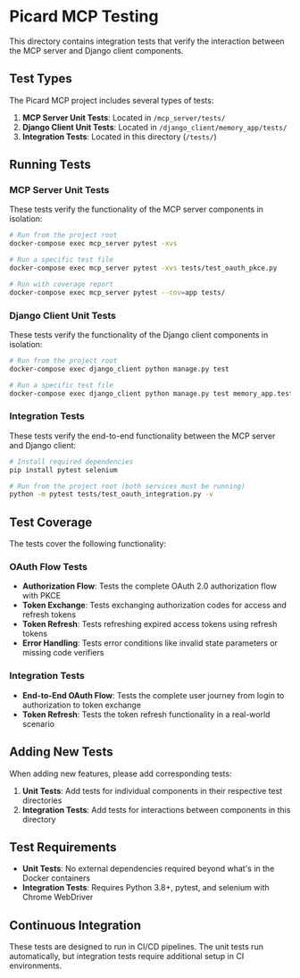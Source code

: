 # Picard MCP Testing

This directory contains integration tests that verify the interaction between the MCP server and Django client components.

## Test Types

The Picard MCP project includes several types of tests:

1. **MCP Server Unit Tests**: Located in `/mcp_server/tests/`
2. **Django Client Unit Tests**: Located in `/django_client/memory_app/tests/`
3. **Integration Tests**: Located in this directory (`/tests/`)

## Running Tests

### MCP Server Unit Tests

These tests verify the functionality of the MCP server components in isolation:

```bash
# Run from the project root
docker-compose exec mcp_server pytest -xvs

# Run a specific test file
docker-compose exec mcp_server pytest -xvs tests/test_oauth_pkce.py

# Run with coverage report
docker-compose exec mcp_server pytest --cov=app tests/
```

### Django Client Unit Tests

These tests verify the functionality of the Django client components in isolation:

```bash
# Run from the project root
docker-compose exec django_client python manage.py test

# Run a specific test file
docker-compose exec django_client python manage.py test memory_app.tests.test_oauth_integration
```

### Integration Tests

These tests verify the end-to-end functionality between the MCP server and Django client:

```bash
# Install required dependencies
pip install pytest selenium

# Run from the project root (both services must be running)
python -m pytest tests/test_oauth_integration.py -v
```

## Test Coverage

The tests cover the following functionality:

### OAuth Flow Tests

- **Authorization Flow**: Tests the complete OAuth 2.0 authorization flow with PKCE
- **Token Exchange**: Tests exchanging authorization codes for access and refresh tokens
- **Token Refresh**: Tests refreshing expired access tokens using refresh tokens
- **Error Handling**: Tests error conditions like invalid state parameters or missing code verifiers

### Integration Tests

- **End-to-End OAuth Flow**: Tests the complete user journey from login to authorization to token exchange
- **Token Refresh**: Tests the token refresh functionality in a real-world scenario

## Adding New Tests

When adding new features, please add corresponding tests:

1. **Unit Tests**: Add tests for individual components in their respective test directories
2. **Integration Tests**: Add tests for interactions between components in this directory

## Test Requirements

- **Unit Tests**: No external dependencies required beyond what's in the Docker containers
- **Integration Tests**: Requires Python 3.8+, pytest, and selenium with Chrome WebDriver

## Continuous Integration

These tests are designed to run in CI/CD pipelines. The unit tests run automatically, but integration tests require additional setup in CI environments.
